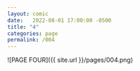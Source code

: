 ```yaml
---
layout: comic
date:   2022-08-01 17:00:00 -0500
title: "4"
categories: page
permalink: /004
---
```

![PAGE FOUR]({{ site.url }}/pages/004.png)
